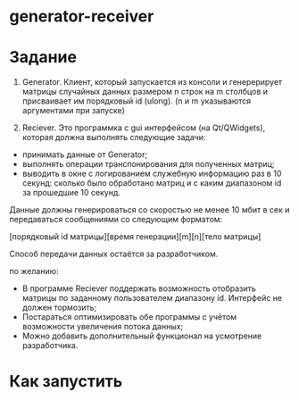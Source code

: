 # generator-receiver
# Задание

1. Generator. Клиент, который запускается из консоли и генерерирует матрицы 
случайных данных размером n строк на m столбцов и присваивает им порядковый
 id (ulong). (n и m указываются аргументами при запуске)

2. Reciever. Это программка с gui интерфейсом (на Qt/QWidgets), которая должна 
выполнять следующие задачи:
- принимать данные от Generator;
- выполнять операции транспонирования для полученных матриц;
- выводить в окне с логированием служебную информацию раз в 10 секунд: сколько 
было обработано матриц и с каким диапазоном id за прошедшие 10 секунд.

Данные должны генерироваться со скоростью не менее 10 мбит в сек и передаваться 
сообщениями со следующим форматом: 

[порядковый id матрицы][время генерации][m][n][тело матрицы]

Способ передачи данных остаётся за разработчиком.

по желанию:
- В программе Reciever поддержать возможность отобразить матрицы по заданному 
пользователем диапазону id. Интерфейс не должен тормозить;
- Постараться оптимизировать обе программы с учётом возможности увеличения потока 
данных;
- Можно добавить дополнительный функционал на усмотрение разработчика.
 
# Как запустить